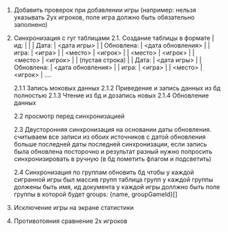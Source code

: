 1. Добавить проверок при добавлении игры (например: нельзя указывать 2ух игроков, поле игра должно быть обязательно заполнено)

2. Синхронизация с гуг таблицами
   2.1. Создание таблицы в формате
   | ид:   | <uid> |
   | Дата: | <дата игры> |
   | Обновлена: | <дата обновления> |
   | игра: | <игра> |
   | <место> | <игрок> |
   | <место> | <игрок> |
   | <место> | <игрок> |
   |               (пустая строка) |
   | Дата: | <дата игры> |
   | Обновлена: | <дата обновления> |
   | игра: | <игра> |
   | <место> | <игрок> |
   ....

   2.1.1 Запись моковых данных
   2.1.2 Приведение и запись данных из бд полностью
   2.1.3 Чтение из бд и дозапись новых
   2.1.4 Обновление данных

   2.2 просмотр перед синхронизацией

   2.3 Двусторонняя синхронизация на основании даты обновления. считываем все записи из обоих источников с датой обновления больше последней даты последней синхронизации, если запись была обновлена посторочно и результат разный нужно попросить синхронизировать в ручную (в бд пометить флагом и подсветить)

   2.4 Синхронизация по группам
   обновить бд чтобы у каждой сигранной игры был массив групп
   таблица групп у каждой группы должены быть имя, ид документа
   у каждой игры доллжно быть поле группы в которой будет groups: {name, groupGameId}[]

3. Исключение игры на экране статистики

4. Противотояния сравнение 2х игроков
